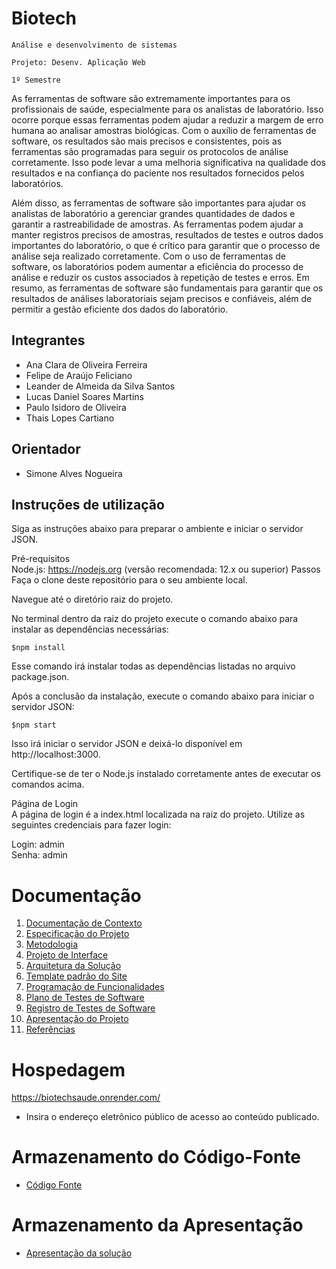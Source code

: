 # Biotech

`Análise e desenvolvimento de sistemas`

`Projeto: Desenv. Aplicação Web`

`1º Semestre`

As ferramentas de software são extremamente importantes para os profissionais de saúde, especialmente para os analistas de laboratório. Isso ocorre porque essas ferramentas podem ajudar a reduzir a margem de erro humana ao analisar amostras biológicas. Com o auxílio de ferramentas de software, os resultados são mais precisos e consistentes, pois as ferramentas são programadas para seguir os protocolos de análise corretamente. Isso pode levar a uma melhoria significativa na qualidade dos resultados e na confiança do paciente nos resultados fornecidos pelos laboratórios.

Além disso, as ferramentas de software são importantes para ajudar os analistas de laboratório a gerenciar grandes quantidades de dados e garantir a rastreabilidade de amostras. As ferramentas podem ajudar a manter registros precisos de amostras, resultados de testes e outros dados importantes do laboratório, o que é crítico para garantir que o processo de análise seja realizado corretamente. Com o uso de ferramentas de software, os laboratórios podem aumentar a eficiência do processo de análise e reduzir os custos associados à repetição de testes e erros. Em resumo, as ferramentas de software são fundamentais para garantir que os resultados de análises laboratoriais sejam precisos e confiáveis, além de permitir a gestão eficiente dos dados do laboratório.

## Integrantes

* Ana Clara de Oliveira Ferreira
* Felipe de Araújo Feliciano
* Leander de Almeida da Silva Santos
* Lucas Daniel Soares Martins
* Paulo Isidoro de Oliveira
* Thais Lopes Cartiano

## Orientador

* Simone Alves Nogueira

## Instruções de utilização

Siga as instruções abaixo para preparar o ambiente e iniciar o servidor JSON.

Pré-requisitos<br>
Node.js: https://nodejs.org (versão recomendada: 12.x ou superior)
Passos<br>
Faça o clone deste repositório para o seu ambiente local.

Navegue até o diretório raiz do projeto.

No terminal dentro da raiz do projeto execute o comando abaixo para instalar as dependências necessárias:


`$npm install`

Esse comando irá instalar todas as dependências listadas no arquivo package.json.

Após a conclusão da instalação, execute o comando abaixo para iniciar o servidor JSON:

`$npm start`

Isso irá iniciar o servidor JSON e deixá-lo disponível em http://localhost:3000.

Certifique-se de ter o Node.js instalado corretamente antes de executar os comandos acima.

Página de Login <br>
A página de login é a index.html localizada na raiz do projeto. Utilize as seguintes credenciais para fazer login:

Login: admin<br>
Senha: admin<br>

# Documentação

<ol>
<li><a href="docs/01-Documentação de Contexto.md"> Documentação de Contexto</a></li>
<li><a href="docs/02-Especificação do Projeto.md"> Especificação do Projeto</a></li>
<li><a href="docs/03-Metodologia.md"> Metodologia</a></li>
<li><a href="docs/04-Projeto de Interface.md"> Projeto de Interface</a></li>
<li><a href="docs/05-Arquitetura da Solução.md"> Arquitetura da Solução</a></li>
<li><a href="docs/06-Template padrão do Site.md"> Template padrão do Site</a></li>
<li><a href="docs/07-Programação de Funcionalidades.md"> Programação de Funcionalidades</a></li>
<li><a href="docs/08-Plano de Testes de Software.md"> Plano de Testes de Software</a></li>
<li><a href="docs/09-Registro de Testes de Software.md"> Registro de Testes de Software</a></li>
<li><a href="docs/10-Apresentação do Projeto.md"> Apresentação do Projeto</a></li>
<li><a href="docs/11-Referências.md"> Referências</a></li>
</ol>

# Hospedagem
 https://biotechsaude.onrender.com/
* Insira o endereço eletrônico público de acesso ao conteúdo publicado. 

# Armazenamento do Código-Fonte

* <a href="src/README.md">Código Fonte</a>

# Armazenamento da Apresentação

* <a href="presentation/README.md">Apresentação da solução</a>
